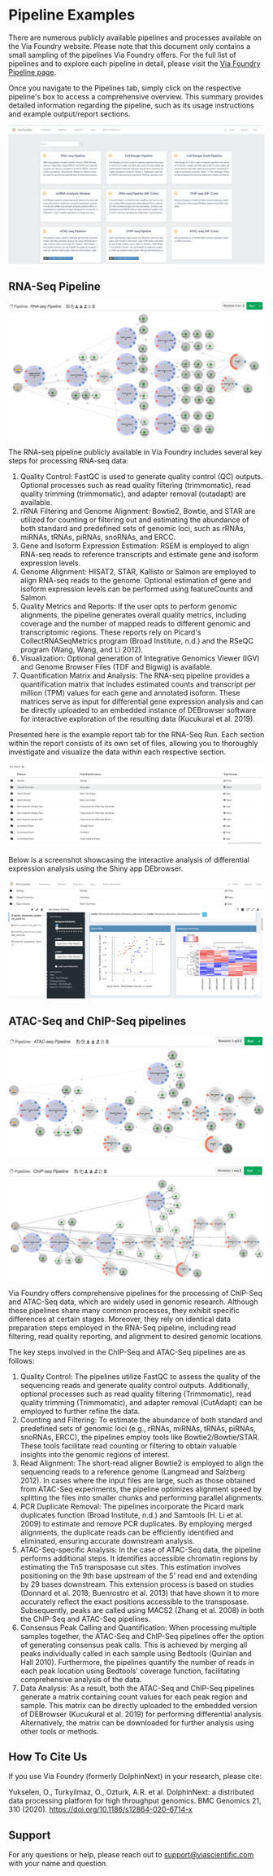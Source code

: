 # Pipeline Examples

There are numerous publicly available pipelines and processes available
on the Via Foundry website. Please note that this document only contains
a small sampling of the pipelines Via Foundry offers. For the full list
of pipelines and to explore each pipeline in detail, please visit the
[Via Foundry Pipeline page](https://www.viafoundry.com/pipeline).

Once you navigate to the Pipelines tab, simply click on the respective pipeline's box to access a comprehensive overview. This summary provides detailed information regarding the pipeline, such as its usage instructions and example output/report sections.

![image](../images/updated_public_pipelines.png)

## RNA-Seq Pipeline

![image](../dolphinNext/dolphinnext_images/rna-seq.jpg)

The RNA-seq pipeline publicly available in Via Foundry includes several
key steps for processing RNA-seq data:

1.  Quality Control: FastQC is used to generate quality control (QC)
    outputs. Optional processes such as read quality filtering
    (trimmomatic), read quality trimming (trimmomatic), and adapter
    removal (cutadapt) are available.
2.  rRNA Filtering and Genome Alignment: Bowtie2, Bowtie, and STAR are
    utilized for counting or filtering out and estimating the abundance
    of both standard and predefined sets of genomic loci, such as rRNAs,
    miRNAs, tRNAs, piRNAs, snoRNAs, and ERCC.
3.  Gene and Isoform Expression Estimation: RSEM is employed to align
    RNA-seq reads to reference transcripts and estimate gene and isoform
    expression levels.
4.  Genome Alignment: HISAT2, STAR, Kallisto or Salmon are employed to align
    RNA-seq reads to the genome. Optional estimation of gene and isoform
    expression levels can be performed using featureCounts and Salmon.
5.  Quality Metrics and Reports: If the user opts to perform genomic
    alignments, the pipeline generates overall quality metrics,
    including coverage and the number of mapped reads to different
    genomic and transcriptomic regions. These reports rely on Picard's
    CollectRNASeqMetrics program (Broad Institute, n.d.) and the RSeQC
    program (Wang, Wang, and Li 2012).
6.  Visualization: Optional generation of Integrative Genomics Viewer
    (IGV) and Genome Browser Files (TDF and Bigwig) is available.
7.  Quantification Matrix and Analysis: The RNA-seq pipeline provides a
    quantification matrix that includes estimated counts and transcript
    per million (TPM) values for each gene and annotated isoform. These
    matrices serve as input for differential gene expression analysis
    and can be directly uploaded to an embedded instance of DEBrowser
    software for interactive exploration of the resulting data
    (Kucukural et al. 2019).


Presented here is the example report tab for the RNA-Seq Run. Each section within the report consists of its own set of files, allowing you to thoroughly investigate and visualize the data within each respective section.

![image](../images/rnaseq_report.png)

Below is a screenshot showcasing the interactive analysis of differential expression analysis using the Shiny app DEbrowser.

![image](../images/rnaseq_debrowser.png)


## ATAC-Seq and ChIP-Seq pipelines

![image](../dolphinNext/dolphinnext_images/atac.jpg)

![image](../dolphinNext/dolphinnext_images/chip.jpg)

Via Foundry offers comprehensive pipelines for the processing of
ChIP-Seq and ATAC-Seq data, which are widely used in genomic research.
Although these pipelines share many common processes, they exhibit
specific differences at certain stages. Moreover, they rely on identical
data preparation steps employed in the RNA-Seq pipeline, including read
filtering, read quality reporting, and alignment to desired genomic
locations.

The key steps involved in the ChIP-Seq and ATAC-Seq pipelines are as
follows:

1.  Quality Control: The pipelines utilize FastQC to assess the quality
    of the sequencing reads and generate quality control outputs.
    Additionally, optional processes such as read quality filtering
    (Trimmomatic), read quality trimming (Trimmomatic), and adapter
    removal (CutAdapt) can be employed to further refine the data.
2.  Counting and Filtering: To estimate the abundance of both standard
    and predefined sets of genomic loci (e.g., rRNAs, miRNAs, tRNAs,
    piRNAs, snoRNAs, ERCC), the pipelines employ tools like
    Bowtie2/Bowtie/STAR. These tools facilitate read counting or
    filtering to obtain valuable insights into the genomic regions of
    interest.
3.  Read Alignment: The short-read aligner Bowtie2 is employed to align
    the sequencing reads to a reference genome (Langmead and Salzberg
    2012). In cases where the input files are large, such as those
    obtained from ATAC-Seq experiments, the pipeline optimizes alignment
    speed by splitting the files into smaller chunks and performing
    parallel alignments.
4.  PCR Duplicate Removal: The pipelines incorporate the Picard mark
    duplicates function (Broad Institute, n.d.) and Samtools (H. Li et
    al. 2009) to estimate and remove PCR duplicates. By employing merged
    alignments, the duplicate reads can be efficiently identified and
    eliminated, ensuring accurate downstream analysis.
5.  ATAC-Seq-specific Analysis: In the case of ATAC-Seq data, the
    pipeline performs additional steps. It identifies accessible
    chromatin regions by estimating the Tn5 transposase cut sites. This
    estimation involves positioning on the 9th base upstream of the 5'
    read end and extending by 29 bases downstream. This extension
    process is based on studies (Donnard et al. 2018; Buenrostro et
    al. 2013) that have shown it to more accurately reflect the exact
    positions accessible to the transposase. Subsequently, peaks are
    called using MACS2 (Zhang et al. 2008) in both the ChIP-Seq and
    ATAC-Seq pipelines.
6.  Consensus Peak Calling and Quantification: When processing multiple
    samples together, the ATAC-Seq and ChIP-Seq pipelines offer the
    option of generating consensus peak calls. This is achieved by
    merging all peaks individually called in each sample using Bedtools
    (Quinlan and Hall 2010). Furthermore, the pipelines quantify the
    number of reads in each peak location using Bedtools' coverage
    function, facilitating comprehensive analysis of the data.
7.  Data Analysis: As a result, both the ATAC-Seq and ChIP-Seq pipelines
    generate a matrix containing count values for each peak region and
    sample. This matrix can be directly uploaded to the embedded version
    of DEBrowser (Kucukural et al. 2019) for performing differential
    analysis. Alternatively, the matrix can be downloaded for further
    analysis using other tools or methods.

## How To Cite Us

If you use Via Foundry (formerly DolphinNext) in your research, please
cite:

Yukselen, O., Turkyilmaz, O., Ozturk, A.R. et al. DolphinNext: a
distributed data processing platform for high throughput genomics. BMC
Genomics 21, 310 (2020). <https://doi.org/10.1186/s12864-020-6714-x>

## Support

For any questions or help, please reach out to
<support@viascientific.com> with your name and question.
